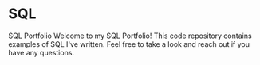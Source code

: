 # SQL
SQL Portfolio
 Welcome to my SQL Portfolio! This code repository contains examples of SQL I've written. Feel free to take a look and reach out if you have any questions.
